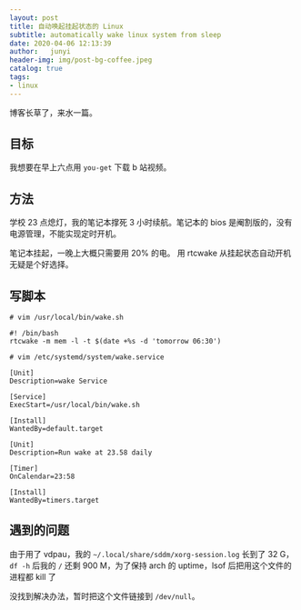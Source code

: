 ```yaml
---
layout: post
title: 自动唤起挂起状态的 Linux
subtitle: automatically wake linux system from sleep
date: 2020-04-06 12:13:39
author:   junyi
header-img: img/post-bg-coffee.jpeg
catalog: true
tags:
- linux
---
```


博客长草了，来水一篇。

## 目标

我想要在早上六点用 `you-get` 下载 b 站视频。

## 方法

学校 23 点熄灯，我的笔记本撑死 3 小时续航。笔记本的 bios 是阉割版的，没有电源管理，不能实现定时开机。

笔记本挂起，一晚上大概只需要用 20% 的电。
用 rtcwake 从挂起状态自动开机无疑是个好选择。

## 写脚本

```
# vim /usr/local/bin/wake.sh
```
```
#! /bin/bash
rtcwake -m mem -l -t $(date +%s -d 'tomorrow 06:30')
```
```
# vim /etc/systemd/system/wake.service
```
```
[Unit]
Description=wake Service

[Service]
ExecStart=/usr/local/bin/wake.sh

[Install]
WantedBy=default.target
```
```
[Unit]
Description=Run wake at 23.58 daily

[Timer]
OnCalendar=23:58

[Install]
WantedBy=timers.target
```

## 遇到的问题
由于用了 vdpau，我的
`~/.local/share/sddm/xorg-session.log` 长到了 32 G，
`df -h` 后我的 `/` 还剩 900 M，为了保持 arch 的 uptime，lsof 后把用这个文件的进程都 kill 了

没找到解决办法，暂时把这个文件链接到 `/dev/null`。

